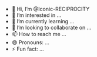 - 👋 Hi, I’m @Iconic-RECIPROCITY
- 👀 I’m interested in ...
- 🌱 I’m currently learning ...
- 💞️ I’m looking to collaborate on ...
- 📫 How to reach me ...
- 😄 Pronouns: ...
- ⚡ Fun fact: ...

<!---
Iconic-RECIPROCITY/Iconic-RECIPROCITY is a ✨ special ✨ repository because its `README.md` (this file) appears on your GitHub profile.
You can click the Preview link to take a look at your changes.
--->
